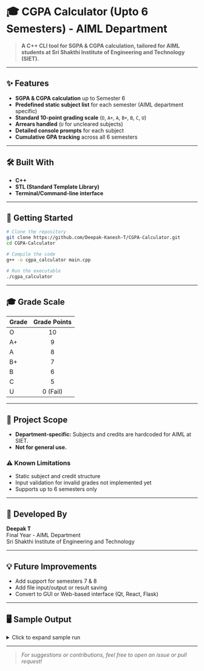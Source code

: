# 🎓 CGPA Calculator (Upto 6 Semesters) - AIML Department

> **A C++ CLI tool for SGPA & CGPA calculation, tailored for AIML students at Sri Shakthi Institute of Engineering and Technology (SIET).**

---

## ✨ Features

- **SGPA & CGPA calculation** up to Semester 6
- **Predefined static subject list** for each semester (AIML department specific)
- **Standard 10-point grading scale** (`O`, `A+`, `A`, `B+`, `B`, `C`, `U`)
- **Arrears handled** (`U` for uncleared subjects)
- **Detailed console prompts** for each subject
- **Cumulative GPA tracking** across all 6 semesters

---

## 🛠️ Built With

- **C++**
- **STL (Standard Template Library)**
- **Terminal/Command-line interface**

---

## 🚀 Getting Started

```bash
# Clone the repository
git clone https://github.com/Deepak-Kanesh-T/CGPA-Calculator.git
cd CGPA-Calculator

# Compile the code
g++ -o cgpa_calculator main.cpp

# Run the executable
./cgpa_calculator
```

---

## 🎓 Grade Scale

| Grade | Grade Points |
|-------|:------------:|
| O     |     10       |
| A+    |     9        |
| A     |     8        |
| B+    |     7        |
| B     |     6        |
| C     |     5        |
| U     |     0 (Fail) |

---

## 📍 Project Scope

- **Department-specific:** Subjects and credits are hardcoded for AIML at SIET.
- **Not for general use.**

### ⚠️ Known Limitations

- Static subject and credit structure
- Input validation for invalid grades not implemented yet
- Supports up to 6 semesters only

---

## 🙋 Developed By

**Deepak T**  
Final Year - AIML Department  
Sri Shakthi Institute of Engineering and Technology

---

## 💡 Future Improvements

- Add support for semesters 7 & 8
- Add file input/output or result saving
- Convert to GUI or Web-based interface (Qt, React, Flask)

---

## 🖥️ Sample Output

<details>
<summary>Click to expand sample run</summary>

```
 __________________________ WELCOME To FINAL YEAR AIML STUDENT CGPA CALCULATOR Of SIET ___________________________

Upto Sem6 is updated in the server
Note Only Grades are allowed for each input
 Example(Values Allowed): O, A+, A ,B, B+, C, U

Instructions :
    1. Kindly Enter the Correct Grades Where the Subject order is changing for Sem3 !!!
    2. If you had or having Arrear and cleared means mention the PASS grade  else give U denotes Present Arrear 

 _______________________________  Semester-I  __________________________________

Enter Grade for " DIGITAL PRINCIPLES AND SYSTEM DESIGN LABORATORY ": A+
...
 ********** Current CGPA :  7.93

 ______________________ RESULTS OF Semester- 1 _____________________

...
 ********** Current CGPA :  8.34

 ______________________ RESULTS OF Semester- 6 _____________________

  ________  THANK YOU FOR BEING A VALUABLE STUDENT IN OUR COLLEGE__________

_______________________________________________________________Developed by  Your Friend!!!!
```
</details>

---

> _For suggestions or contributions, feel free to open an issue or pull request!_

